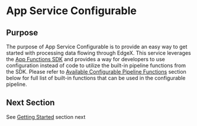 # App Service Configurable

## Purpose

The purpose of App Service Configurable is to provide an easy way to get started with processing data flowing through EdgeX.
This service leverages the [App Functions SDK](https://github.com/edgexfoundry/app-functions-sdk-go) and provides a way for
developers to use configuration instead of code to utilize the built-in pipeline functions from the SDK.
Please refer to [Available Configurable Pipeline Functions](../details/AvailablePipelineFunctions)  section below for
full list of built-in functions that can be used in the configurable pipeline. 

## Next Section

See [Getting Started](GettingStarted.md) section next